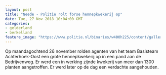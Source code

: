 ```yaml
---
layout: post
title: "Neede - Politie rolt forse hennepkwekerij op"
date: Tue, 27 Nov 2018 10:04:00 GMT
categories: 
- gelderland 
- berkelland 
feature_image: "https://www.politie.nl/binaries/w400h225/content/gallery/politie/nieuws/2018/november/02-on/20181126_105837a.jpg"
---
```


Op maandagochtend 26 november rolden agenten van het team Basisteam Achterhoek-Oost een grote hennepkwekerij op in een pand aan de Bedrijvenweg. Er werd een in werking zijnde kwekerij van meer dan 1300 planten aangetroffen. Er werd later op de dag een verdachte aangehouden.
